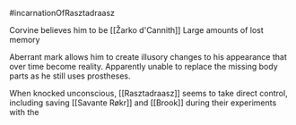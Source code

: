 #incarnationOfRasztadraasz 

Corvine believes him to be [[Žarko d'Cannith]]
Large amounts of lost memory

Aberrant mark allows him to create illusory changes to his appearance that over time become reality. Apparently unable to replace the missing body parts as he still uses prostheses.

When knocked unconscious, [[Rasztadraasz]] seems to take direct control, including saving [[Savante Røkr]] and [[Brook]] during their experiments with the 